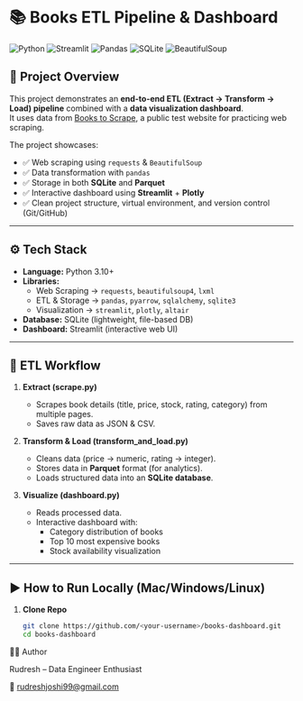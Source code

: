 # 📚 Books ETL Pipeline & Dashboard

![Python](https://img.shields.io/badge/Python-3.10+-blue?logo=python)
![Streamlit](https://img.shields.io/badge/Streamlit-Dashboard-red?logo=streamlit)
![Pandas](https://img.shields.io/badge/Pandas-ETL-green?logo=pandas)
![SQLite](https://img.shields.io/badge/SQLite-Database-lightgrey?logo=sqlite)
![BeautifulSoup](https://img.shields.io/badge/Web%20Scraping-BeautifulSoup-yellow)

## 🚀 Project Overview
This project demonstrates an **end-to-end ETL (Extract → Transform → Load) pipeline** combined with a **data visualization dashboard**.  
It uses data from [Books to Scrape](http://books.toscrape.com), a public test website for practicing web scraping.

The project showcases:
- ✅ Web scraping using `requests` & `BeautifulSoup`
- ✅ Data transformation with `pandas`
- ✅ Storage in both **SQLite** and **Parquet**
- ✅ Interactive dashboard using **Streamlit** + **Plotly**
- ✅ Clean project structure, virtual environment, and version control (Git/GitHub)

---


## ⚙️ Tech Stack

- **Language:** Python 3.10+
- **Libraries:** 
  - Web Scraping → `requests`, `beautifulsoup4`, `lxml`
  - ETL & Storage → `pandas`, `pyarrow`, `sqlalchemy`, `sqlite3`
  - Visualization → `streamlit`, `plotly`, `altair`
- **Database:** SQLite (lightweight, file-based DB)
- **Dashboard:** Streamlit (interactive web UI)

---

## 🔄 ETL Workflow

1. **Extract (scrape.py)**
   - Scrapes book details (title, price, stock, rating, category) from multiple pages.
   - Saves raw data as JSON & CSV.

2. **Transform & Load (transform_and_load.py)**
   - Cleans data (price → numeric, rating → integer).
   - Stores data in **Parquet** format (for analytics).
   - Loads structured data into an **SQLite database**.

3. **Visualize (dashboard.py)**
   - Reads processed data.
   - Interactive dashboard with:
     - Category distribution of books
     - Top 10 most expensive books
     - Stock availability visualization

---

## ▶️ How to Run Locally (Mac/Windows/Linux)

1. **Clone Repo**
   ```bash
   git clone https://github.com/<your-username>/books-dashboard.git
   cd books-dashboard

👨‍💻 Author

Rudresh – Data Engineer Enthusiast

📧 rudreshjoshi99@gmail.com
